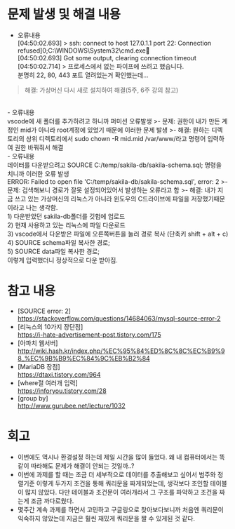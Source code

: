 # 문제 발생 및 해결 내용
- 오류내용
<br>[04:50:02.693] > ssh: connect to host 127.0.1.1 port 22: Connection refused]0;C:\WINDOWS\System32\cmd.exe
<br>[04:50:02.693] Got some output, clearing connection timeout
<br>[04:50:02.714] > 프로세스에서 없는 파이프에 쓰려고 했습니다.
<br>분명히 22, 80, 443 포트 열려있는거 확인했는데...
> 해결: 가상머신 다시 새로 설치하여 해결(5주, 6주 강의 참고)
<br>
- 오류내용
<br>vscode에 새 폴더를 추가하려고 하니까 퍼미션 오류발생
>- 문제: 권한이 내가 만든 계정인 mid가 아니라 root계정에 있었기 때문에 이러한 문제 발생
>- 해결: 원하는 디렉토리의 상위 디렉토리에서 sudo chown -R mid.mid /var/www/라고 명령어 입력하여 권한 바꿔줘서 해결
<br>
- 오류내용
<br>데이터를 다운받으려고 SOURCE C:/temp/sakila-db/sakila-schema.sql; 명령을 치니까 이러한 오류 발생
<br>ERROR: Failed to open file 'C:/temp/sakila-db/sakila-schema.sql', error: 2
>- 문제: 검색해보니 경로가 잘못 설정되어있어서 발생하는 오류라고 함
>- 해결: 내가 지금 쓰고 있는 가상머신의 리눅스가 아니라 윈도우의 C드라이브에 파일을 저장했기때문이라고 나는 생각함. 
<br>1) 다운받았던 sakila-db폴더를 깃헙에 업로드
<br>2) 현재 사용하고 있는 리눅스에 파일 다운로드
<br>3) vscode에서 다운받은 파일에 오른쪽버튼을 눌러 경로 복사 (단축키 shift + alt + c)
<br>4) SOURCE schema파일 복사한 경로;
<br>5) SOURCE data파일 복사한 경로;
<br>이렇게 입력했더니 정상적으로 다운 받아짐.

# 참고 내용
- [SOURCE error: 2]<br>
https://stackoverflow.com/questions/14684063/mysql-source-error-2
- [리눅스의 10가지 장단점]<br>
https://i-hate-advertisement-post.tistory.com/175
- [아파치 웹서버]<br>
http://wiki.hash.kr/index.php/%EC%95%84%ED%8C%8C%EC%B9%98_%EC%9B%B9%EC%84%9C%EB%B2%84
- [MariaDB 장점]<br>
https://dtaxi.tistory.com/964
- [where절 여러개 입력]<br>
https://inforyou.tistory.com/28
- [group by]<br>
http://www.gurubee.net/lecture/1032


# 회고
- 이번에도 역시나 환경설정 하는데 제일 시간을 많이 들었다. 왜 내 컴퓨터에서는 똑같이 따라해도 문제가 해결이 안되는 것일까..?
- 이번에 과제를 할 때는 조금 더 세부적으로 데이터를 추출해보고 싶어서 범주와 정렬기준 이렇게 두가지 조건을 통해 쿼리문을 짜게되었는데, 생각보다 조인할 테이블이 많지 않았다. 다만 테이블과 조건문이 여러개라서 그 구조를 파악하고 조건을 짜는게 조금 까다로웠다.
-  몇주간 계속 과제를 하면서 고민하고 구글링으로 찾아보다보니까 처음엔 쿼리문이 익숙하지 않았는데 지금은 훨씬 재밌게 쿼리문을 짤 수 있게된 것 같다.
